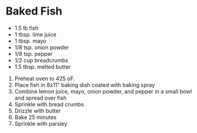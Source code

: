 # Baked Fish

* 1.5 lb fish
* 1 tbsp. lime juice
* 1 tbsp. mayo
* 1/8 tsp. onion powder
* 1/8 tsp. pepper
* 1/2 cup breadcrumbs
* 1.5 tbsp. melted butter

1. Preheat oven to 425 oF.
2. Place fish in 8x11" baking dish coated with baking spray
3. Combine lemon juice, mayo, onion powder, and pepper in a small bowl and spread over fish
4. Sprinkle with bread crumbs
5. Drizzle with butter
6. Bake 25 minutes
7. Sprinkle with parsley
